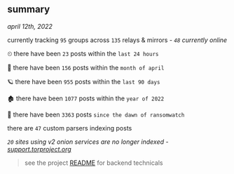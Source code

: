 
## summary
_april 12th, 2022_

currently tracking `95` groups across `135` relays & mirrors - _`48` currently online_

⏲ there have been `23` posts within the `last 24 hours`

🦈 there have been `156` posts within the `month of april`

🪐 there have been `955` posts within the `last 90 days`

🏚 there have been `1077` posts within the `year of 2022`

🦕 there have been `3363` posts `since the dawn of ransomwatch`

there are `47` custom parsers indexing posts

_`20` sites using v2 onion services are no longer indexed - [support.torproject.org](https://support.torproject.org/onionservices/v2-deprecation/)_

> see the project [README](https://github.com/thetanz/ransomwatch#ransomwatch--) for backend technicals
